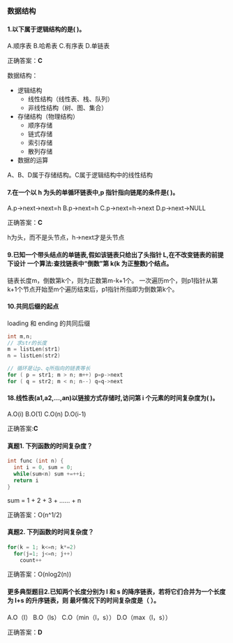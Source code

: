 ### 数据结构

#### 1.以下属于逻辑结构的是( )。 
A.顺序表 B.哈希表 C.有序表 D.单链表

正确答案：**C**

数据结构：
- 逻辑结构
  - 线性结构（线性表、栈、队列）
  - 非线性结构（树、图、集合）
- 存储结构（物理结构）
  - 顺序存储
  - 链式存储
  - 索引存储
  - 散列存储
- 数据的运算
  
A、B、D属于存储结构。C属于逻辑结构中的线性结构

#### 7.在一个以 h 为头的单循环链表中,p 指针指向链尾的条件是( )。
A.p->next->next=h B.p->next=h C.p->next=h->next D.p->next->NULL

正确答案：**C**

h为头，而不是头节点，h->next才是头节点

#### 9.已知一个带头结点的单链表,假如该链表只给出了头指针 L,在不改变链表的前提下设计 一个算法:查找链表中“倒数”第 k(k 为正整数)个结点。

链表长度m，倒数第k个，则为正数第m-k+1个。
一次遍历m个，则p1指针从第k+1个节点开始至m个遍历结束后，p1指针所指即为倒数第k个。

#### 10.共同后缀的起点
loading 和 ending 的共同后缀
```c++
int m,n;
// 求str的长度
m = listLen(str1)
n = listLen(str2)

// 循环是让p、q所指向的链表等长
for ( p = str1; m > n; m++) p=p->next
for ( q = str2; m < n; n--) q=q->next
```

#### 18.线性表(a1,a2,…,an)以链接方式存储时,访问第 i 个元素的时间复杂度为( )。 
A.O(i) B.O(1) C.O(n) D.O(i-1)

正确答案:**C**

#### 真题1. 下列函数的时间复杂度？
``` c++
int func (int n) {
  int i = 0, sum = 0;
  while(sum<n) sum +=++i;
  return i
}
```

sum = 1 + 2 + 3 + …… + n

正确答案：O(n^1/2)

#### 真题2. 下列函数的时间复杂度？
``` c++
for(k = 1; k<=n; k*=2)
  for(j=1; j<=n; j++)
    count++
```
正确答案：O(nlog2(n))


#### 更多典型题目2.已知两个长度分别为 l 和 s 的降序链表，若将它们合并为一个长度为 l+s 的升序链表，则 最坏情况下的时间复杂度是（ ）。
A.O（l） B.O（ls） C.O（min（l，s）） D.O（max（l，s））

正确答案：**D**